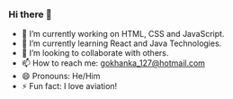 ### Hi there 👋

- 🔭 I’m currently working on HTML, CSS and JavaScript.
- 🌱 I’m currently learning React and Java Technologies.
- 👯 I’m looking to collaborate with others.
- 📫 How to reach me: gokhanka_127@hotmail.com
- 😄 Pronouns: He/Him
- ⚡ Fun fact: I love aviation!

